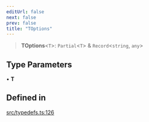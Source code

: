 ```yaml
---
editUrl: false
next: false
prev: false
title: "TOptions"
---
```


> **TOptions**\<`T`\>: `Partial`\<`T`\> & `Record`\<`string`, `any`\>

## Type Parameters

• **T**

## Defined in

[src/typedefs.ts:126](https://github.com/fabricjs/fabric.js/blob/v6.0.0-rc4/src/typedefs.ts#L126)
